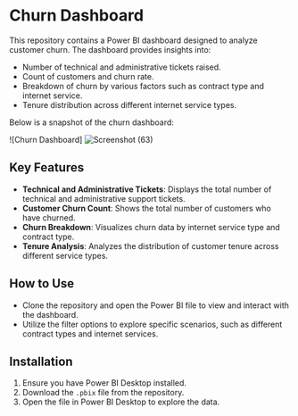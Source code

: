 # Churn Dashboard

This repository contains a Power BI dashboard designed to analyze customer churn. The dashboard provides insights into:

- Number of technical and administrative tickets raised.
- Count of customers and churn rate.
- Breakdown of churn by various factors such as contract type and internet service.
- Tenure distribution across different internet service types.

Below is a snapshot of the churn dashboard:

![Churn Dashboard] ![Screenshot (63)](https://github.com/user-attachments/assets/d1c20fc9-9439-4620-9f39-30be3e2308e7)


## Key Features

- **Technical and Administrative Tickets**: Displays the total number of technical and administrative support tickets.
- **Customer Churn Count**: Shows the total number of customers who have churned.
- **Churn Breakdown**: Visualizes churn data by internet service type and contract type.
- **Tenure Analysis**: Analyzes the distribution of customer tenure across different service types.

## How to Use

- Clone the repository and open the Power BI file to view and interact with the dashboard.
- Utilize the filter options to explore specific scenarios, such as different contract types and internet services.

## Installation

1. Ensure you have Power BI Desktop installed.
2. Download the `.pbix` file from the repository.
3. Open the file in Power BI Desktop to explore the data.
